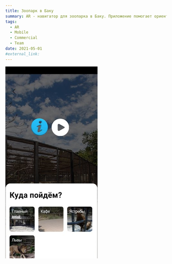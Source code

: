 ```yaml
---
title: Зоопарк в Баку
summary: AR - навигатор для зоопарка в Баку. Приложение помогает ориентироваться в пространстве зоопарка, находить интересующие места, а также узнавать много нового.
tags:
  - AR
  - Mobile
  - Commercial
  - Team
date: 2021-05-01
#external_link:
---
```


![screen reader text](731641002.jpeg "caption")
